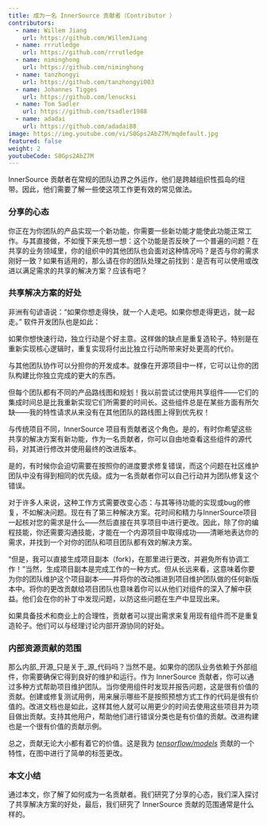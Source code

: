 ```yaml
---
title: 成为一名 InnerSource 贡献者（Contributor ）
contributors:
  - name: Willem Jiang
    url: https://github.com/WillemJiang
  - name: rrrutledge
    url: https://github.com/rrrutledge
  - name: niminghong
    url: https://github.com/niminghong
  - name: tanzhongyi
    url: https://github.com/tanzhongyi003
  - name: Johannes Tigges
    url: https://github.com/lenucksi
  - name: Tom Sadler
    url: https://github.com/tsadler1988
  - name: adadai
    url: https://github.com/adadai88
image: https://img.youtube.com/vi/S0Gps2AbZ7M/mqdefault.jpg
featured: false
weight: 2
youtubeCode: S0Gps2AbZ7M
---
```

<div class="paragraph">
<p>InnerSource 贡献者在常规的团队边界之外运作，他们是跨越组织性孤岛的纽带。因此，他们需要了解一些使这项工作更有效的常见做法。</p>
</div>
<div class="sect2">
<h3 id="_分享的心态">分享的心态</h3>
<div class="paragraph">
<p>你正在为你团队的产品实现一个新功能，你需要一些新功能才能使此功能正常工作。与其直接做，不如慢下来先想一想：这个功能是否反映了一个普遍的问题？在共享的业务领域里，你的组织中的其他团队也会面对这种情况吗？是否与你的需求刚好一致？如果有适用的，那么请在你的团队处理之前找到：是否有可以使用或改进以满足需求的共享的解决方案？应该有吧？</p>
</div>
</div>
<div class="sect2">
<h3 id="_共享解决方案的好处">共享解决方案的好处</h3>
<div class="paragraph">
<p>非洲有句谚语说：“如果你想走得快，就一个人走吧。如果你想走得更远，就一起走。” 软件开发团队也是如此：</p>
</div>
<div class="paragraph">
<p>如果你想快速行动，独立行动是个好主意。这样做的缺点是重复造轮子。特别是在重新实现核心逻辑时，重复实现将付出比独立行动所带来好处更高的代价。</p>
</div>
<div class="paragraph">
<p>与其他团队协作可以分担你的开发成本。就像在开源项目中一样，它可以让你的团队构建比你独立完成的更大的东西。</p>
</div>
<div class="paragraph">
<p>但每个团队都有不同的产品路线图和规划！我以前尝试过使用共享组件——它们的集成时间总是比我重新实现它们所需要的时间长。这些组件总是在某些方面有所欠缺——我的特性请求从来没有在其他团队的路线图上得到优先权！</p>
</div>
<div class="paragraph">
<p>与传统项目不同，InnerSource 项目有贡献者这个角色。是的，有时你希望这些共享的解决方案有新功能，作为一名贡献者，你可以自由地查看这些组件的源代码，对其进行修改并使用最终的改进版本。</p>
</div>
<div class="paragraph">
<p>是的，有时候你会迫切需要在按照你的进度要求修复错误，而这个问题在社区维护团队中没有得到相同的优先级。成为一名贡献者你可以自己行动并为团队修复这个错误。</p>
</div>
<div class="paragraph">
<p>对于许多人来说，这种工作方式需要改变心态：与其等待功能的实现或bug的修复，不如解决问题。现在有了第三种解决方案。花时间和精力与InnerSource项目一起核对您的需求是什么——然后直接在共享项目中进行更改。因此，除了你的编程技能，你还需要沟通技能，才能在一个内源项目中取得成功——清晰地表达你的需求，并找到一个对你的团队和项目团队都有效的解决方案。</p>
</div>
<div class="paragraph">
<p>“但是，我可以直接生成项目副本（fork)，在那里进行更改，并避免所有协调工作！”当然，生成项目副本是完成工作的一种方式。但从长远来看，这意味着你要为你的团队维护这个项目副本——并将你的改动推进到项目维护团队做的任何新版本中。将你的更改贡献给项目团队也意味着你可以从他们对组件的深入了解中获益。他们会在你的补丁中发现问题，以防这些问题在生产中显现出来。</p>
</div>
<div class="paragraph">
<p>如果具备技术和商业上的合理性，贡献者可以提出需求来复用现有组件而不是重复造轮子。他们可以与经理讨论内部开源协同的好处。</p>
</div>
</div>
<div class="sect2">
<h3 id="_内部资源贡献的范围">内部资源贡献的范围</h3>
<div class="paragraph">
<p>那么内部_开源_只是关于_源_代码吗？当然不是。如果你的团队业务依赖于外部组件，你需要确保它得到良好的维护和运行。作为 InnerSource 贡献者，你可以通过多种方式帮助项目维护团队。当你使用组件时发现并报告问题，这是很有价值的贡献。创建或修复测试用例，用来展示哪些不是按照预想方式工作的代码是很有价值的。改进文档也是如此，这样其他人就可以用更少的时间去使用这些项目并为项目做出贡献。支持其他用户，帮助他们进行错误分类也是有价值的贡献。改进构建也是一个很有价值的贡献示例。</p>
</div>
<div class="paragraph">
<p>总之，贡献无论大小都有着它的价值。这是我为 <a href="https://github.com/tensorflow/models/pull/4784"><em>tensorflow/models</em></a> 贡献的一个特性，在图中进行了简单的标签更改。</p>
</div>
</div>
<div class="sect2">
<h3 id="_本文小结">本文小结</h3>
<div class="paragraph">
<p>通过本文，你了解了如何成为一名贡献者。我们研究了分享的心态，我们深入探讨了共享解决方案的好处，最后，我们研究了 InnerSource 贡献的范围通常是什么样的。</p>
</div>
</div>
<!--- This file autogenerated from https://github.com/InnerSourceCommons/InnerSourceLearningPath/blob/master/scripts -->